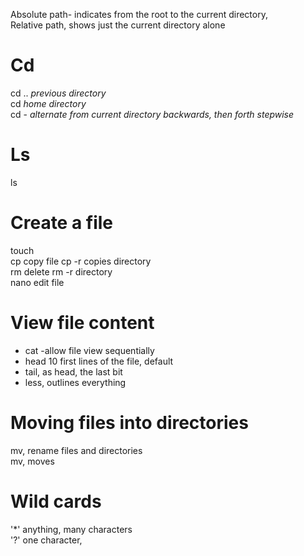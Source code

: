 
Absolute path- indicates from the root to the current directory,   
Relative path, shows just the current directory alone    
# Cd 
cd .. *previous directory*    
cd *home directory*    
cd - *alternate from current directory backwards, then forth stepwise*    

# Ls
ls     
# Create a file    
touch    
cp copy file
cp -r copies directory    
rm delete
rm -r directory     
nano edit file    
# View file content    
* cat -allow file view sequentially    
* head 10 first lines of the file, default    
* tail, as head, the last bit    
* less, outlines everything    

# Moving files into directories    
mv, rename files and directories    
mv, moves    
# Wild cards    
'*' anything, many characters     
'?' one character,     


